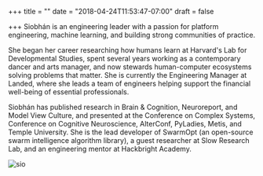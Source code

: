 +++
title = ""
date = "2018-04-24T11:53:47-07:00"
draft = false

+++
Siobhán is an engineering leader with a passion for 
platform engineering, machine learning, and building strong communities of practice.

She began her career researching how humans learn at Harvard's Lab for
Developmental Studies, spent several years working as a contemporary dancer
and arts manager, and now stewards human-computer ecosystems 
solving problems that matter. She is currently the Engineering Manager at Landed, 
where she leads a team of engineers helping support the financial well-being of 
essential professionals.

Siobhán has published research in Brain & Cognition, Neuroreport, and
Model View Culture, and presented at the Conference on Complex Systems,
Conference on Cognitive Neuroscience, AlterConf, PyLadies, Metis, and
Temple University. She is the lead developer of SwarmOpt (an open-source swarm 
intelligence algorithm library), a guest researcher at Slow Research Lab,
and an engineering mentor at Hackbright Academy. 

![sio](sio.jpg)
